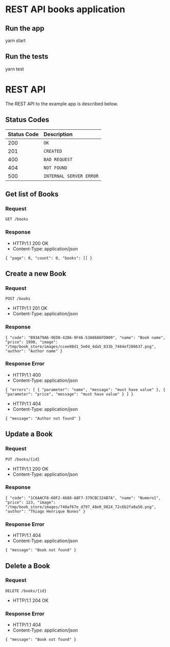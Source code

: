 # REST API books application

## Run the app

yarn start

## Run the tests

yarn test

# REST API

The REST API to the example app is described below.

## Status Codes

| Status Code | Description             |
| :---------- | :---------------------- |
| 200         | `OK`                    |
| 201         | `CREATED`               |
| 400         | `BAD REQUEST`           |
| 404         | `NOT FOUND`             |
| 500         | `INTERNAL SERVER ERROR` |

## Get list of Books

### Request

`GET /books`

### Response

- HTTP/1.1 200 OK
- Content-Type: application/json

`{ "page": 0, "count": 0, "books": [] }`

## Create a new Book

### Request

`POST /books`

- HTTP/1.1 201 OK
- Content-Type: application/json

### Response

`{ "code": "B93A79A6-9ED0-4286-9F46-53A8686FD009", "name": "Book name", "price": 1990, "image": "/tmp/book_store/images/ccee08d1_5e04_4da5_833b_7464ef286637.png", "author": "Author name" }`

### Response Error

- HTTP/1.1 400
- Content-Type: application/json

`{ "errors": [ { "parameter": "name", "message": "must have value" }, { "parameter": "price", "message": "must have value" } ] }`

- HTTP/1.1 404
- Content-Type: application/json

`{ "message": "Author not found" }`

## Update a Book

### Request

`PUT /books/{id}`

- HTTP/1.1 200 OK
- Content-Type: application/json

### Response

`{ "code": "1C6AACF8-60F2-4688-A8F7-379CBC324B7A", "name": "Numero1", "price": 123, "image": "/tmp/book_store/images/748af67e_d797_48e0_9824_72c6b2fa0a50.png", "author": "Thiago Henrique Nunes" }`

### Response Error

- HTTP/1.1 404
- Content-Type: application/json

`{ "message": "Book not found" }`

## Delete a Book

### Request

`DELETE /books/{id}`

- HTTP/1.1 204 OK

### Response Error

- HTTP/1.1 404
- Content-Type: application/json

`{ "message": "Book not found" }`
